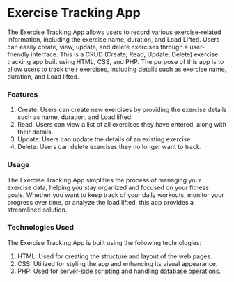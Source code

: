 <h1> Exercise Tracking App</h1>
The Exercise Tracking App allows users to record various exercise-related information, including the exercise name, duration, and Load Lifted. Users can easily create, view, update, and delete exercises through a user-friendly interface.
This is a CRUD (Create, Read, Update, Delete) exercise tracking app built using HTML, CSS, and PHP. The purpose of this app is to allow users to track their exercises, including details such as exercise name, duration, and Load lifted.

<h3>Features</h3>
<ol>
  <li>Create: Users can create new exercises by providing the exercise details such as name, duration, and Load lifted.</li>
  <li>Read: Users can view a list of all exercises they have entered, along with their details.</li>
  <li>Update: Users can update the details of an existing exercise</li>
  <li>Delete: Users can delete exercises they no longer want to track.</li>
 </ol>

<h3>Usage</h3>
<p>
The Exercise Tracking App simplifies the process of managing your exercise data, helping you stay organized and focused on your fitness goals. Whether you want to keep track of your daily workouts, monitor your progress over time, or analyze the load lifted, this app provides a streamlined solution.
  </p>
  
  
  <h3>Technologies Used</h3>
The Exercise Tracking App is built using the following technologies:
<ol>
  <li>HTML: Used for creating the structure and layout of the web pages.</li>
  <li>CSS: Utilized for styling the app and enhancing its visual appearance.</li>
  <li>PHP: Used for server-side scripting and handling database operations.</li>
</ol>

